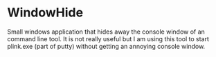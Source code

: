 WindowHide
==========

Small windows application that hides away the console window of an command line tool. It is not really useful but I am using this tool to start plink.exe (part of putty) without getting an annoying console window.
